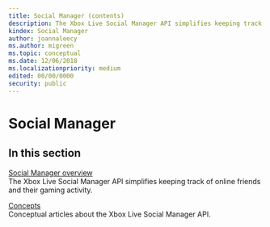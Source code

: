 ```yaml
---
title: Social Manager (contents)
description: The Xbox Live Social Manager API simplifies keeping track of online friends and their gaming activity.
kindex: Social Manager
author: joannaleecy
ms.author: migreen
ms.topic: conceptual
ms.date: 12/06/2018
ms.localizationpriority: medium
edited: 00/00/0000
security: public
---
```


# Social Manager


## In this section  
  
[Social Manager overview](live-social-manager-overview.md)  
The Xbox Live Social Manager API simplifies keeping track of online friends and their gaming activity.  
  
[Concepts](concepts/live-socmgr-concepts-nav.md)  
Conceptual articles about the Xbox Live Social Manager API.  
  
